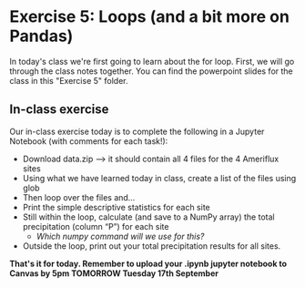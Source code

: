 # Exercise 5: Loops (and a bit more on Pandas)

In today's class we're first going to learn about the for loop.
First, we will go through the class notes together. You can find the powerpoint slides for the class in this "Exercise 5" folder.

## In-class exercise
Our in-class exercise today is to complete the following in a Jupyter Notebook (with comments for each task!):  
* Download data.zip --> it should contain all 4 files for the 4 Ameriflux sites
* Using what we have learned today in class, create a list of the files using glob
* Then loop over the files and…
* Print the simple descriptive statistics for each site
* Still within the loop, calculate (and save to a NumPy array) the total precipitation (column “P”) for each site
  * *Which numpy command will we use for this?*
* Outside the loop, print out your total precipitation results for all sites.


**That's it for today. Remember to upload your .ipynb jupyter notebook to Canvas by 5pm TOMORROW Tuesday 17th September**
